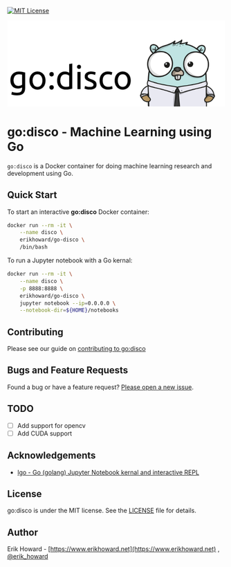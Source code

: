[![MIT License](https://img.shields.io/github/license/mashape/apistatus.svg)](LICENSE.md)


![alt tag](godisco-logo.png)

# go:disco - Machine Learning using Go

`go:disco` is a Docker container for doing machine learning research and development using Go.

## Quick Start

To start an interactive **go:disco** Docker container:

```sh
docker run --rm -it \
    --name disco \
    erikhoward/go-disco \
    /bin/bash    
```

To run a Jupyter notebook with a Go kernal:
```sh
docker run --rm -it \
    --name disco \
    -p 8888:8888 \
    erikhoward/go-disco \
    jupyter notebook --ip=0.0.0.0 \
    --notebook-dir=${HOME}/notebooks
```

## Contributing

Please see our guide on [contributing to go:disco](CONTRIBUTING.md)

## Bugs and Feature Requests

Found a bug or have a feature request? [Please open a new issue](https://github.com/erikhoward/go-disco/issues/new).

## TODO

- [ ] Add support for opencv
- [ ] Add CUDA support

## Acknowledgements

* [lgo - Go (golang) Jupyter Notebook kernal and interactive REPL](https://github.com/yunabe/lgo)

## License

go:disco is under the MIT license. See the [LICENSE](LICENSE.md) file for details.

## Author
Erik Howard - [https://www.erikhoward.net](https://www.erikhoward.net)
, [@erik_howard](http://twitter.com/erik_howard)
